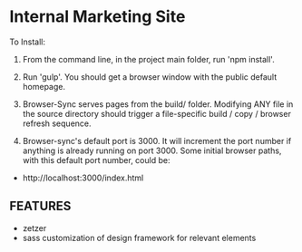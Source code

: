 # Internal Marketing Site

To Install: 

1) From the command line, in the project main folder, run 'npm install'. 

2) Run 'gulp'. You should get a browser window with the public default homepage.

3) Browser-Sync serves pages from the build/ folder. Modifying ANY file in the source directory should trigger a file-specific build / copy / browser refresh sequence. 

4) Browser-sync's default port is 3000. It will increment the port number if anything is already running on port 3000. Some initial browser paths, with this default port number, could be: 

  - http://localhost:3000/index.html  


## FEATURES

- zetzer
- sass customization of design framework for relevant elements
